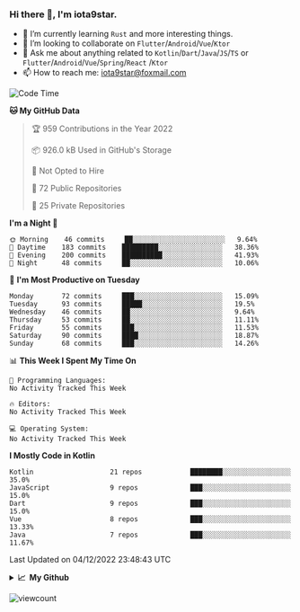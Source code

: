 ### Hi there 👋, I'm iota9star.

- 🌱 I’m currently learning `Rust` and more interesting things.
- 👯 I’m looking to collaborate on `Flutter`/`Android`/`Vue`/`Ktor`
- 💬 Ask me about anything related to `Kotlin`/`Dart`/`Java`/`JS`/`TS` or `Flutter`/`Android`/`Vue`/`Spring`/`React`
  /`Ktor`
- 📫 How to reach me: [iota9star@foxmail.com](iota9star@foxmail.com)



<!--START_SECTION:waka-->
![Code Time](http://img.shields.io/badge/Code%20Time-3%2C090%20hrs%2054%20mins-blue)

**🐱 My GitHub Data** 

> 🏆 959 Contributions in the Year 2022
 > 
> 📦 926.0 kB Used in GitHub's Storage 
 > 
> 🚫 Not Opted to Hire
 > 
> 📜 72 Public Repositories 
 > 
> 🔑 25 Private Repositories  
 > 
**I'm a Night 🦉** 

```text
🌞 Morning    46 commits     ██░░░░░░░░░░░░░░░░░░░░░░░   9.64% 
🌆 Daytime    183 commits    █████████░░░░░░░░░░░░░░░░   38.36% 
🌃 Evening    200 commits    ██████████░░░░░░░░░░░░░░░   41.93% 
🌙 Night      48 commits     ██░░░░░░░░░░░░░░░░░░░░░░░   10.06%

```
📅 **I'm Most Productive on Tuesday** 

```text
Monday       72 commits     ███░░░░░░░░░░░░░░░░░░░░░░   15.09% 
Tuesday      93 commits     █████░░░░░░░░░░░░░░░░░░░░   19.5% 
Wednesday    46 commits     ██░░░░░░░░░░░░░░░░░░░░░░░   9.64% 
Thursday     53 commits     ██░░░░░░░░░░░░░░░░░░░░░░░   11.11% 
Friday       55 commits     ███░░░░░░░░░░░░░░░░░░░░░░   11.53% 
Saturday     90 commits     ████░░░░░░░░░░░░░░░░░░░░░   18.87% 
Sunday       68 commits     ███░░░░░░░░░░░░░░░░░░░░░░   14.26%

```


📊 **This Week I Spent My Time On** 

```text
💬 Programming Languages: 
No Activity Tracked This Week

🔥 Editors: 
No Activity Tracked This Week

💻 Operating System: 
No Activity Tracked This Week

```

**I Mostly Code in Kotlin** 

```text
Kotlin                   21 repos            ████████░░░░░░░░░░░░░░░░░   35.0% 
JavaScript               9 repos             ███░░░░░░░░░░░░░░░░░░░░░░   15.0% 
Dart                     9 repos             ███░░░░░░░░░░░░░░░░░░░░░░   15.0% 
Vue                      8 repos             ███░░░░░░░░░░░░░░░░░░░░░░   13.33% 
Java                     7 repos             ███░░░░░░░░░░░░░░░░░░░░░░   11.67%

```



 Last Updated on 04/12/2022 23:48:43 UTC
<!--END_SECTION:waka-->

<details>
  <summary><b>📈&nbsp;&nbsp;My Github</b></summary>
  <br>
  <img src='https://github-profile-trophy.vercel.app/?username=iota9star'>
  <img src='https://bad-apple-github-readme.vercel.app/api?show_bg=1&username=iota9star&hide_title=true'>
  <img src='http://cr-skills-chart-widget.azurewebsites.net/api/api?username=iota9star'>
</details>


![viewcount](https://count.getloli.com/get/@iota9star?theme=rule34)
